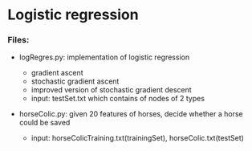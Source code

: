 Logistic regression
===================

### Files:
- logRegres.py: implementation of logistic regression
	- gradient ascent
	- stochastic gradient ascent
	- improved version of stochastic gradient descent
	- input: testSet.txt which contains of nodes of 2 types

- horseColic.py: given 20 features of horses, decide whether a horse could be saved
	- input: horseColicTraining.txt(trainingSet), horseColic.txt(testSet)
	
